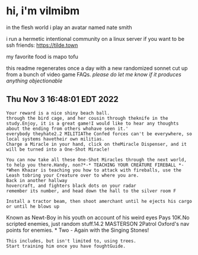 # hi, i'm vilmibm

in the flesh world i play an avatar named nate smith

i run a hermetic intentional community on a linux server if you want to be ssh friends: https://tilde.town

my favorite food is mapo tofu

this readme regenerates once a day with a new randomized sonnet cut up from a bunch of video game FAQs.
_please do let me know if it produces anything objectionable_

## Thu Nov  3 16:48:01 EDT 2022

    Your reward is a nice shiny beach ball.
    through the bird cage, and her cousin through theknife in the study.Enjoy, it is a great game!I would like to hear any thoughts about the ending from others whohave seen it.'
    everybody theyhate2.2 MILITIAThe Confed forces can't be everywhere, so local systems havetheir own militias.
    Charge a Miracle in your hand, click on theMiracle Dispenser, and it will be turned into a One-Shot Miracle!
    
    You can now take all these One-Shot Miracles through the next world, to help you there.Handy, non?*-* TEACHING YOUR CREATURE FIREBALL *-*When Khazar is teaching you how to attack with fireballs, use the Leash tobring your Creature over to where you are.
    Back in another hallway
    hovercraft, and fighters black dots on your radar
    remember its number, and head down the hall to the silver room F
    
    Install a tractor beam, then shoot amerchant until he ejects his cargo or until he blows up
      Known as Newt-Boy in his youth on account of his weird eyes
    Pays 10K.No scripted enemies, just random stuff.14.2 MASTERSON 2Patrol Oxford's nav points for enemies.
    * Two - Again with the Singing Stones!
    
    This includes, but isn't limited to, using trees.
    Start training him once you have foughtGuide.
